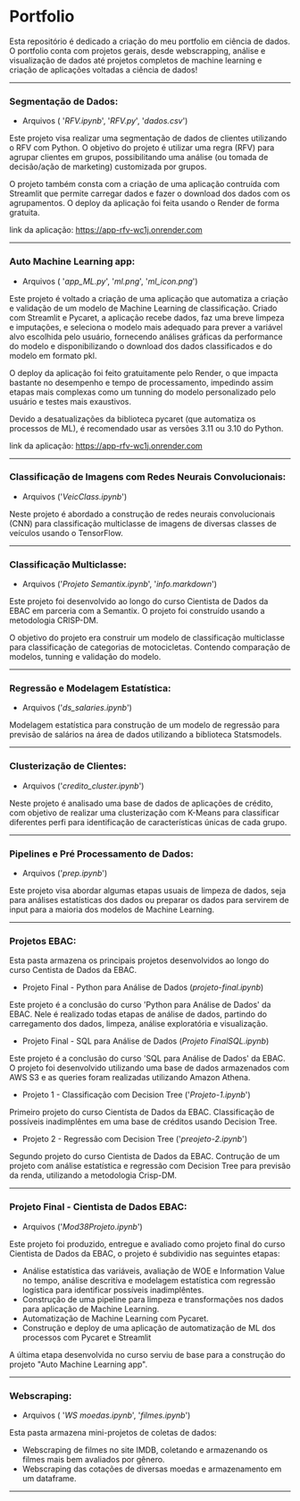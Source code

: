 # Portfolio

Esta repositório é dedicado a criação do meu portfolio em ciência de dados. O portfolio conta com projetos gerais, desde webscrapping, análise e visualização de dados até projetos completos de machine learning e criação de aplicações voltadas a ciência de dados!

---
### Segmentação de Dados:

* Arquivos ( '*RFV.ipynb*', '*RFV.py*', '*dados.csv*')

Este projeto visa realizar uma segmentação de dados de clientes utilizando o RFV com Python. O objetivo do projeto é utilizar uma regra (RFV) para agrupar clientes em grupos, possibilitando uma análise (ou tomada de decisão/ação de marketing) customizada por grupos.

O projeto também consta com a criação de uma aplicação contruída com Streamlit que permite carregar dados e fazer o download dos dados com os agrupamentos. O deploy da aplicação foi feita usando o Render de forma gratuita.

link da aplicação: https://app-rfv-wc1j.onrender.com

---

### Auto Machine Learning app:

* Arquivos ( '*app_ML.py*', '*ml.png*', '*ml_icon.png*')

Este projeto é voltado a criação de uma aplicação que automatiza a criação e validação de um modelo de Machine Learning de classificação. Criado com Streamlit e Pycaret, a aplicação recebe dados, faz uma breve limpeza e imputações, e seleciona o modelo mais adequado para prever a variável alvo escolhida pelo usuário, fornecendo análises gráficas da performance do modelo e disponibilizando o download dos dados classificados e do modelo em formato pkl.

O deploy da aplicação foi feito gratuitamente pelo Render, o que impacta bastante no desempenho e tempo de processamento, impedindo assim etapas mais complexas como um tunning do modelo personalizado pelo usuário e testes mais exaustivos.

Devido a desatualizações da biblioteca pycaret (que automatiza os processos de ML), é recomendado usar as versões 3.11 ou 3.10 do Python.

link da aplicação: https://app-rfv-wc1j.onrender.com

---
### Classificação de Imagens com Redes Neurais Convolucionais:

* Arquivos ('*VeicClass.ipynb*')

Neste projeto é abordado a construção de redes neurais convolucionais (CNN) para classificação multiclasse de imagens de diversas classes de veículos usando o TensorFlow.

---
### Classificação Multiclasse:

* Arquivos ('*Projeto Semantix.ipynb*', '*info.markdown*')

Este projeto foi desenvolvido ao longo do curso Cientista de Dados da EBAC em parceria com a Semantix. O projeto foi construído usando a metodologia CRISP-DM. 

O objetivo do projeto era construir um modelo de classificação multiclasse para classificação de categorias de motocicletas. Contendo comparação de modelos, tunning e validação do modelo.

---
### Regressão e Modelagem Estatística:

* Arquivos ('*ds_salaries.ipynb*')
  
Modelagem estatística para construção de um modelo de regressão para previsão de salários na área de dados utilizando a biblioteca Statsmodels.

---
### Clusterização de Clientes:

* Arquivos ('*credito_cluster.ipynb*')
  
Neste projeto é analisado uma base de dados de aplicações de crédito, com objetivo de realizar uma clusterização com K-Means para classificar diferentes perfi para identificação de características únicas de cada grupo.

---
### Pipelines e Pré Processamento de Dados:

* Arquivos ('*prep.ipynb*')

Este projeto visa abordar algumas etapas usuais de limpeza de dados, seja para análises estatísticas dos dados ou preparar os dados para servirem de input para a maioria dos modelos de Machine Learning.

---
### Projetos EBAC:

Esta pasta armazena os principais projetos desenvolvidos ao longo do curso Centista de Dados da EBAC.

 - Projeto Final - Python para Análise de Dados (*projeto-final.ipynb*)

Este projeto é a conclusão do curso 'Python para Análise de Dados' da EBAC. Nele é realizado todas etapas de análise de dados, partindo do carregamento dos dados, limpeza, análise exploratória e visualização.

 - Projeto Final - SQL para Análise de Dados (*Projeto FinalSQL.ipynb*)

Este projeto é a conclusão do curso 'SQL para Análise de Dados' da EBAC. O projeto foi desenvolvido utilizando uma base de dados armazenados com AWS S3 e as queries foram realizadas utilizando Amazon Athena.

- Projeto 1 - Classificação com Decision Tree ('*Projeto-1.ipynb*')

Primeiro projeto do curso Cientísta de Dados da EBAC. Classificação de possíveis inadimplêntes em uma base de créditos usando Decision Tree.

- Projeto 2 - Regressão com Decision Tree ('*preojeto-2.ipynb*')

Segundo projeto do curso Cientista de Dados da EBAC. Contrução de um projeto com análise estatística e regressão com Decision Tree para previsão da renda, utilizando a metodologia Crisp-DM.

---

### Projeto Final - Cientista de Dados EBAC:

* Arquivos ('*Mod38Projeto.ipynb*')

Este projeto foi produzido, entregue e avaliado como projeto final do curso Cientista de Dados da EBAC, o projeto é subdividio nas seguintes etapas:

  - Análise estatística das variáveis, avaliação de WOE e Information Value no tempo, análise descritíva e modelagem estatística com regressão logística para identificar possíveis inadimplêntes.
  - Construção de uma pipeline para limpeza e transformações nos dados para aplicação de Machine Learning.
  - Automatização de Machine Learning com Pycaret.
  - Construção e deploy de uma aplicação de automatização de ML dos processos com Pycaret e Streamlit

A última etapa desenvolvida no curso serviu de base para a construção do projeto "Auto Machine Learning app".

---
### Webscraping:

* Arquivos ( '*WS moedas.ipynb*', '*filmes.ipynb*')

Esta pasta armazena mini-projetos de coletas de dados:

 - Webscraping de filmes no site IMDB, coletando e armazenando os filmes mais bem avaliados por gênero.
 - Webscraping das cotações de diversas moedas e armazenamento em um dataframe.

---

